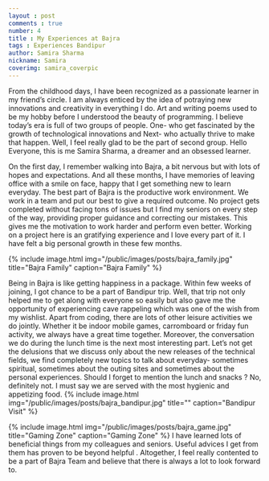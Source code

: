 ```yaml
---
layout : post
comments : true
number: 4
title : My Experiences at Bajra
tags : Experiences Bandipur 
author: Samira Sharma
nickname: Samira
coverimg: samira_coverpic
---
```



From the childhood days, I have been recognized as a passionate learner in my friend’s circle. I am always enticed by the idea of potraying new innovations and creativity in everything I do. Art and writing poems used to be my hobby before I understood the beauty of programming. I believe today’s era is full of two groups of people. One- who get fascinated by the growth of technological innovations and Next- who actually thrive to make that happen. Well, I feel really glad to be the part of second group. Hello Everyone, this is me Samira Sharma, a dreamer and an obsessed learner. 
 
On the first day, I remember walking into Bajra, a bit nervous but with lots of hopes and expectations. And all these months, I have memories of leaving office with a smile on face, happy that I get something new to learn everyday. The best part of Bajra is the productive work environment. We work in a team and put our best to give a required outcome.  No project gets completed without facing tons of issues but I find my seniors on every step of the way, providing proper guidance  and correcting our mistakes. This gives me the motivation to work harder and perform even better. Working on a project here is an gratifying experience and I love every part  of it. I have felt a big personal growth in these few months.

{% include image.html
            img="/public/images/posts/bajra_family.jpg"
            title="Bajra Family"
            caption="Bajra Family" %}

Being in Bajra is like getting happiness in a package.  Within few weeks of joining, I got chance to  be a part of Bandipur trip. Well, that trip not only helped me to get along with everyone so easily but also gave me the opportunity of experiencing cave rappeling which was one of the wish from my wishlist.  Apart from coding, there are lots of other leisure activities we do jointly. Whether it be indoor mobile games, carromboard or friday fun activity, we always have a great time together. Moreover, the conversation we do during the lunch time is the next most interesting part. Let’s not get the delusions that we discuss only about the new releases of the technical fields, we find completely new topics to talk about everyday- sometimes spiritual, sometimes about the outing sites and sometimes about the personal experiences. Should I forget to mention the lunch and snacks ?  No, definitely not. I must say we are served with the most hygienic and appetizing food.
{% include image.html
            img="/public/images/posts/bajra_bandipur.jpg"
            title=""
            caption="Bandipur Visit" %}

{% include image.html
            img="/public/images/posts/bajra_game.jpg"
            title="Gaming Zone"
            caption="Gaming Zone" %}
I have learned lots of beneficial things from my colleagues and seniors. Useful advices I get from them has proven to be beyond helpful . Altogether, I feel really contented to be a part of Bajra Team and believe  that there is always a lot to look forward to. 

